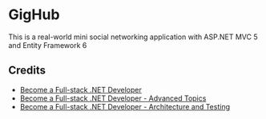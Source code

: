# GigHub
This is a real-world mini social networking application with ASP.NET MVC 5 and Entity Framework 6

## Credits
* [Become a Full-stack .NET Developer](https://app.pluralsight.com/library/courses/full-stack-dot-net-developer-fundamentals)
* [Become a Full-stack .NET Developer - Advanced Topics](http://app.pluralsight.com/courses/full-stack-dot-net-developer)
* [Become a Full-stack .NET Developer - Architecture and Testing](http://app.pluralsight.com/courses/full-stack-dot-net-developer-architecture-testing)

